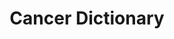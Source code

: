 ---
layout: project
title: Cancer Dictionary
color: fecc09
images:
  - http://hellojosh.com/img/projects/QR%20Code%20-%20Central%20Market/1.PNG?raw=true
  - http://hellojosh.com/img/projects/lsiphoneapp2.jpg
  - http://hellojosh.com/img/projects/lsiphoneapp1.jpg
  - http://hellojosh.com/img/projects/lsiphoneapp3.jpg
  - http://hellojosh.com/img/projects/lsiphoneapp4.jpg
  - http://hellojosh.com/img/projects/lsiphoneapp5.jpg
  - http://hellojosh.com/img/projects/lsiphoneapp6.jpg
meta:
  tech: XHTML, CSS, C#, jQuery, MSSQL
  client: Michael J. Fox Foundation
  agency: Springbox
  year: 2010
  link: http://google.com
type: mobile
hide: true
---